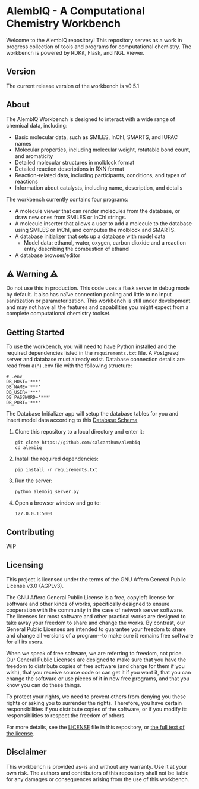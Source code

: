 # AlembIQ - A Computational Chemistry Workbench

Welcome to the AlembIQ repository! This repository serves as a work in progress collection of tools and programs for computational chemistry. The workbench is powered by RDKit, Flask, and NGL Viewer.

## Version

The current release version of the workbench is v0.5.1

## About

The AlembIQ Workbench is designed to interact with a wide range of chemical data, including:

- Basic molecular data, such as SMILES, InChI, SMARTS, and IUPAC names
- Molecular properties, including molecular weight, rotatable bond count, and aromaticity
- Detailed molecular structures in molblock format
- Detailed reaction descriptions in RXN format
- Reaction-related data, including participants, conditions, and types of reactions
- Information about catalysts, including name, description, and details

The workbench currently contains four programs:
- A molecule viewer that can render molecules from the database, or draw new ones from SMILES or InChI strings.
- A molecule inserter that allows a user to add a molecule to the database using SMILES or InChI, and computes the molblock and SMARTS.
- A database initializer that sets up a database with model data
  - Model data: ethanol, water, oxygen, carbon dioxide and a reaction entry describing the combustion of ethanol
- A database browser/editor
  
⚠️ Warning ⚠️
---
Do not use this in production.
This code uses a flask server in debug mode by default. It also has naïve connection pooling and little to no input sanitization or parameterization. This workbench is still under development and may not have all the features and capabilities you might expect from a complete computational chemistry toolset.

## Getting Started

To use the workbench, you will need to have Python installed and the required dependencies listed in the `requirements.txt` file. A Postgresql server and database must already exist. Database connection details are read from a(n) .env file with the following structure:
```
# .env
DB_HOST='***'
DB_NAME='***'
DB_USER='***'
DB_PASSWORD='***'
DB_PORT='***'
```
The Database Initializer app will setup the database tables for you and insert model data according to this [Database Schema](./db_schema.md)
1. Clone this repository to a local directory and enter it:

    ```
    git clone https://github.com/calcanthum/alembiq
    cd alembiq
    ```

2. Install the required dependencies:

   ```
   pip install -r requirements.txt
   ```

3. Run the server:

   ```
   python alembiq_server.py
   ```

4. Open a browser window and go to:

    ```
    127.0.0.1:5000
    ```

## Contributing

WIP

## Licensing

This project is licensed under the terms of the GNU Affero General Public License v3.0 (AGPLv3).

The GNU Affero General Public License is a free, copyleft license for software and other kinds of works, specifically designed to ensure cooperation with the community in the case of network server software. The licenses for most software and other practical works are designed to take away your freedom to share and change the works. By contrast, our General Public Licenses are intended to guarantee your freedom to share and change all versions of a program--to make sure it remains free software for all its users.

When we speak of free software, we are referring to freedom, not price. Our General Public Licenses are designed to make sure that you have the freedom to distribute copies of free software (and charge for them if you wish), that you receive source code or can get it if you want it, that you can change the software or use pieces of it in new free programs, and that you know you can do these things.

To protect your rights, we need to prevent others from denying you these rights or asking you to surrender the rights. Therefore, you have certain responsibilities if you distribute copies of the software, or if you modify it: responsibilities to respect the freedom of others.

For more details, see the [LICENSE](./LICENSE) file in this repository, or [the full text of the license](https://www.gnu.org/licenses/agpl-3.0.en.html).


## Disclaimer

This workbench is provided as-is and without any warranty. Use it at your own risk. The authors and contributors of this repository shall not be liable for any damages or consequences arising from the use of this workbench.
